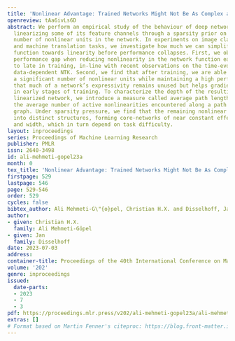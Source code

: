 ```yaml
---
title: 'Nonlinear Advantage: Trained Networks Might Not Be As Complex as You Think'
openreview: tAa6ivLs6D
abstract: We perform an empirical study of the behaviour of deep networks when fully
  linearizing some of its feature channels through a sparsity prior on the overall
  number of nonlinear units in the network. In experiments on image classification
  and machine translation tasks, we investigate how much we can simplify the network
  function towards linearity before performance collapses. First, we observe a significant
  performance gap when reducing nonlinearity in the network function early on as opposed
  to late in training, in-line with recent observations on the time-evolution of the
  data-dependent NTK. Second, we find that after training, we are able to linearize
  a significant number of nonlinear units while maintaining a high performance, indicating
  that much of a network’s expressivity remains unused but helps gradient descent
  in early stages of training. To characterize the depth of the resulting partially
  linearized network, we introduce a measure called average path length, representing
  the average number of active nonlinearities encountered along a path in the network
  graph. Under sparsity pressure, we find that the remaining nonlinear units organize
  into distinct structures, forming core-networks of near constant effective depth
  and width, which in turn depend on task difficulty.
layout: inproceedings
series: Proceedings of Machine Learning Research
publisher: PMLR
issn: 2640-3498
id: ali-mehmeti-gopel23a
month: 0
tex_title: 'Nonlinear Advantage: Trained Networks Might Not Be As Complex as You Think'
firstpage: 529
lastpage: 546
page: 529-546
order: 529
cycles: false
bibtex_author: Ali Mehmeti-G\"{o}pel, Christian H.X. and Disselhoff, Jan
author:
- given: Christian H.X.
  family: Ali Mehmeti-Göpel
- given: Jan
  family: Disselhoff
date: 2023-07-03
address: 
container-title: Proceedings of the 40th International Conference on Machine Learning
volume: '202'
genre: inproceedings
issued:
  date-parts:
  - 2023
  - 7
  - 3
pdf: https://proceedings.mlr.press/v202/ali-mehmeti-gopel23a/ali-mehmeti-gopel23a.pdf
extras: []
# Format based on Martin Fenner's citeproc: https://blog.front-matter.io/posts/citeproc-yaml-for-bibliographies/
---
```

